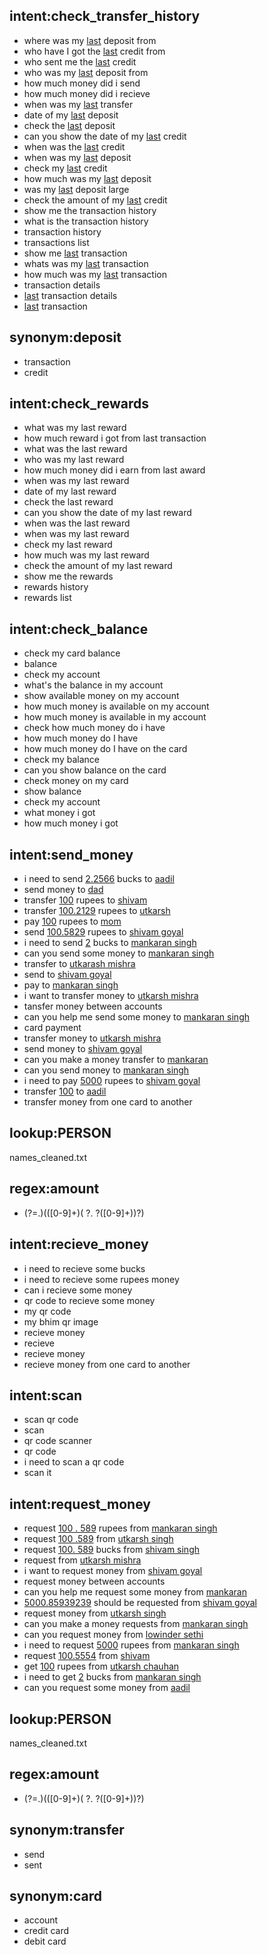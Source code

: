 ## intent:check_transfer_history
- where was my [last](which_transaction) deposit from
- who have I got the [last](which_transaction) credit from
- who sent me the [last](which_transaction) credit
- who was my [last](which_transaction) deposit from
- how much money did i send
- how much money did i recieve
- when was my [last](which_transaction) transfer
- date of my [last](which_transaction) deposit
- check the [last](which_transaction) deposit
- can you show the date of my [last](which_transaction) credit
- when was the [last](which_transaction) credit
- when was my [last](which_transaction) deposit
- check my [last](which_transaction) credit
- how much was my [last](which_transaction) deposit
- was my [last](which_transaction) deposit large
- check the amount of my [last](which_transaction) credit
- show me the transaction history
- what is the transaction history
- transaction history
- transactions list
- show me [last](which_transaction) transaction 
- whats was my [last](which_transaction) transaction
- how much was my [last](which_transaction) transaction
- transaction details
- [last](which_transaction) transaction details
- [last](which_transaction) transaction

## synonym:deposit
- transaction
- credit

## intent:check_rewards
- what was my last reward 
- how much reward i got from last transaction
- what was the last reward 
- who was my last reward 
- how much money did i earn from last award
- when was my last reward 
- date of my last reward
- check the last reward
- can you show the date of my last reward
- when was the last reward
- when was my last reward
- check my last reward
- how much was my last reward
- check the amount of my last reward
- show me the rewards
- rewards history
- rewards list

## intent:check_balance
- check my card balance
- balance
- check my account
- what's the balance in my account
- show available money on my account
- how much money is available on my account
- how much money is available in my account
- check how much money do i have
- how much money do I have 
- how much money do I have on the card
- check my balance
- can you show balance on the card
- check money on my card
- show balance
- check my account
- what money i got
- how much money i got

## intent:send_money
- i need to send [2.2566](amount) bucks to [aadil](PERSON)
- send money to [dad](PERSON)
- transfer [100](amount) rupees to [shivam](PERSON)
- transfer [100.2129](amount) rupees to [utkarsh](PERSON)
- pay [100](amount) rupees to [mom](PERSON)
- send [100.5829](amount) rupees to [shivam goyal](PERSON)
- i need to send [2](amount) bucks to [mankaran singh](PERSON)
- can you send some money to [mankaran singh](PERSON)
- transfer to [utkarash mishra](PERSON)
- send to [shivam goyal](PERSON)
- pay to [mankaran singh](PERSON)
- i want to transfer money to [utkarsh mishra](PERSON)
- tansfer money between accounts
- can you help me send some money to [mankaran singh](PERSON)
- card payment 
- transfer money to [utkarsh mishra](PERSON)
- send money to [shivam goyal](PERSON)
- can you make a money transfer to [mankaran](PERSON)
- can you send money to [mankaran singh](PERSON)
- i need to pay [5000](amount) rupees to [shivam goyal](PERSON)
- transfer [100](amount) to [aadil](PERSON)
- transfer money from one card to another

## lookup:PERSON
names_cleaned.txt

## regex:amount
- (?=.)(([0-9]+)( ?\. ?([0-9]+))?)

## intent:recieve_money
- i need to recieve some bucks 
- i need to recieve some rupees money
- can i recieve some money
- qr code to recieve some money 
- my qr code
- my bhim qr image
- recieve money 
- recieve
- recieve money
- recieve money from one card to another

## intent:scan
- scan qr code
- scan
- qr code scanner
- qr code
- i need to scan a qr code
- scan it 

## intent:request_money
- request [100 . 589](amount) rupees from [mankaran singh](PERSON)
- request [100 .589](amount)  from [utkarsh singh](PERSON)
- request [100. 589](amount) bucks from [shivam singh](PERSON)
- request from [utkarsh mishra](PERSON)
- i want to request money from [shivam goyal](PERSON)
- request money between accounts 
- can you help me request some money from [mankaran](PERSON)
- [5000.85939239](amount) should be requested from [shivam goyal](PERSON)
- request money from [utkarsh singh](PERSON)
- can you make a money requests from [mankaran singh](PERSON)
- can you request money from [lowinder sethi](PERSON)
- i need to request [5000](amount) rupees from [mankaran singh](PERSON)
- request [100.5554](amount) from [shivam](PERSON)
- get [100](amount) rupees from [utkarsh chauhan](PERSON)
- i need to get [2](amount) bucks from [mankaran singh](PERSON)
- can you request some money from [aadil](PERSON)

## lookup:PERSON
names_cleaned.txt

## regex:amount
- (?=.)(([0-9]+)( ?\. ?([0-9]+))?)

## synonym:transfer
- send
- sent

## synonym:card
- account
- credit card
- debit card